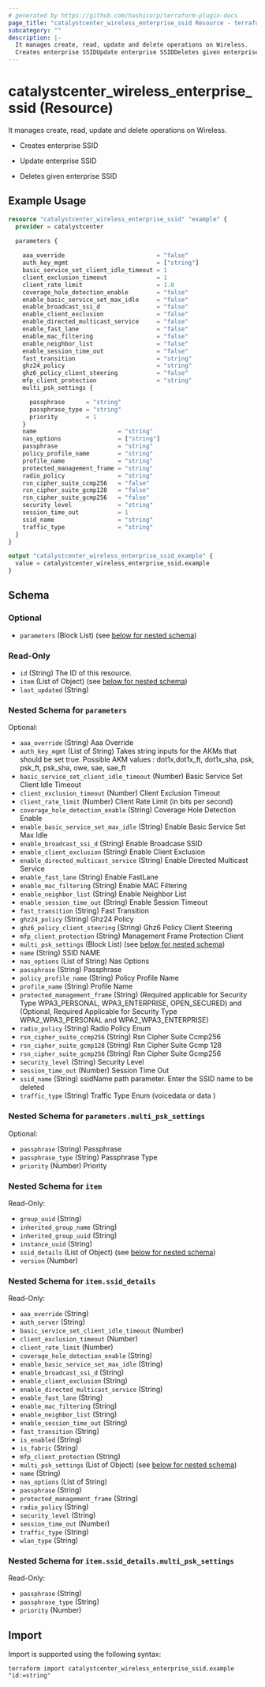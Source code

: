 ```yaml
---
# generated by https://github.com/hashicorp/terraform-plugin-docs
page_title: "catalystcenter_wireless_enterprise_ssid Resource - terraform-provider-catalystcenter"
subcategory: ""
description: |-
  It manages create, read, update and delete operations on Wireless.
  Creates enterprise SSIDUpdate enterprise SSIDDeletes given enterprise SSID
---
```


# catalystcenter_wireless_enterprise_ssid (Resource)

It manages create, read, update and delete operations on Wireless.

- Creates enterprise SSID

- Update enterprise SSID

- Deletes given enterprise SSID

## Example Usage

```terraform
resource "catalystcenter_wireless_enterprise_ssid" "example" {
  provider = catalystcenter
 
  parameters {

    aaa_override                          = "false"
    auth_key_mgmt                         = ["string"]
    basic_service_set_client_idle_timeout = 1
    client_exclusion_timeout              = 1
    client_rate_limit                     = 1.0
    coverage_hole_detection_enable        = "false"
    enable_basic_service_set_max_idle     = "false"
    enable_broadcast_ssi_d                = "false"
    enable_client_exclusion               = "false"
    enable_directed_multicast_service     = "false"
    enable_fast_lane                      = "false"
    enable_mac_filtering                  = "false"
    enable_neighbor_list                  = "false"
    enable_session_time_out               = "false"
    fast_transition                       = "string"
    ghz24_policy                          = "string"
    ghz6_policy_client_steering           = "false"
    mfp_client_protection                 = "string"
    multi_psk_settings {

      passphrase      = "string"
      passphrase_type = "string"
      priority        = 1
    }
    name                       = "string"
    nas_options                = ["string"]
    passphrase                 = "string"
    policy_profile_name        = "string"
    profile_name               = "string"
    protected_management_frame = "string"
    radio_policy               = "string"
    rsn_cipher_suite_ccmp256   = "false"
    rsn_cipher_suite_gcmp128   = "false"
    rsn_cipher_suite_gcmp256   = "false"
    security_level             = "string"
    session_time_out           = 1
    ssid_name                  = "string"
    traffic_type               = "string"
  }
}

output "catalystcenter_wireless_enterprise_ssid_example" {
  value = catalystcenter_wireless_enterprise_ssid.example
}
```

<!-- schema generated by tfplugindocs -->
## Schema

### Optional

- `parameters` (Block List) (see [below for nested schema](#nestedblock--parameters))

### Read-Only

- `id` (String) The ID of this resource.
- `item` (List of Object) (see [below for nested schema](#nestedatt--item))
- `last_updated` (String)

<a id="nestedblock--parameters"></a>
### Nested Schema for `parameters`

Optional:

- `aaa_override` (String) Aaa Override
- `auth_key_mgmt` (List of String) Takes string inputs for the AKMs that should be set true. Possible AKM values : dot1x,dot1x_ft, dot1x_sha, psk, psk_ft, psk_sha, owe, sae, sae_ft
- `basic_service_set_client_idle_timeout` (Number) Basic Service Set Client Idle Timeout
- `client_exclusion_timeout` (Number) Client Exclusion Timeout
- `client_rate_limit` (Number) Client Rate Limit (in bits per second)
- `coverage_hole_detection_enable` (String) Coverage Hole Detection Enable
- `enable_basic_service_set_max_idle` (String) Enable Basic Service Set Max Idle
- `enable_broadcast_ssi_d` (String) Enable Broadcase SSID
- `enable_client_exclusion` (String) Enable Client Exclusion
- `enable_directed_multicast_service` (String) Enable Directed Multicast Service
- `enable_fast_lane` (String) Enable FastLane
- `enable_mac_filtering` (String) Enable MAC Filtering
- `enable_neighbor_list` (String) Enable Neighbor List
- `enable_session_time_out` (String) Enable Session Timeout
- `fast_transition` (String) Fast Transition
- `ghz24_policy` (String) Ghz24 Policy
- `ghz6_policy_client_steering` (String) Ghz6 Policy Client Steering
- `mfp_client_protection` (String) Management Frame Protection Client
- `multi_psk_settings` (Block List) (see [below for nested schema](#nestedblock--parameters--multi_psk_settings))
- `name` (String) SSID NAME
- `nas_options` (List of String) Nas Options
- `passphrase` (String) Passphrase
- `policy_profile_name` (String) Policy Profile Name
- `profile_name` (String) Profile Name
- `protected_management_frame` (String) (Required applicable for Security Type WPA3_PERSONAL, WPA3_ENTERPRISE, OPEN_SECURED) and (Optional, Required Applicable for Security Type WPA2_WPA3_PERSONAL and WPA2_WPA3_ENTERPRISE)
- `radio_policy` (String) Radio Policy Enum
- `rsn_cipher_suite_ccmp256` (String) Rsn Cipher Suite Ccmp256
- `rsn_cipher_suite_gcmp128` (String) Rsn Cipher Suite Gcmp 128
- `rsn_cipher_suite_gcmp256` (String) Rsn Cipher Suite Gcmp256
- `security_level` (String) Security Level
- `session_time_out` (Number) Session Time Out
- `ssid_name` (String) ssidName path parameter. Enter the SSID name to be deleted
- `traffic_type` (String) Traffic Type Enum (voicedata or data )

<a id="nestedblock--parameters--multi_psk_settings"></a>
### Nested Schema for `parameters.multi_psk_settings`

Optional:

- `passphrase` (String) Passphrase
- `passphrase_type` (String) Passphrase Type
- `priority` (Number) Priority



<a id="nestedatt--item"></a>
### Nested Schema for `item`

Read-Only:

- `group_uuid` (String)
- `inherited_group_name` (String)
- `inherited_group_uuid` (String)
- `instance_uuid` (String)
- `ssid_details` (List of Object) (see [below for nested schema](#nestedobjatt--item--ssid_details))
- `version` (Number)

<a id="nestedobjatt--item--ssid_details"></a>
### Nested Schema for `item.ssid_details`

Read-Only:

- `aaa_override` (String)
- `auth_server` (String)
- `basic_service_set_client_idle_timeout` (Number)
- `client_exclusion_timeout` (Number)
- `client_rate_limit` (Number)
- `coverage_hole_detection_enable` (String)
- `enable_basic_service_set_max_idle` (String)
- `enable_broadcast_ssi_d` (String)
- `enable_client_exclusion` (String)
- `enable_directed_multicast_service` (String)
- `enable_fast_lane` (String)
- `enable_mac_filtering` (String)
- `enable_neighbor_list` (String)
- `enable_session_time_out` (String)
- `fast_transition` (String)
- `is_enabled` (String)
- `is_fabric` (String)
- `mfp_client_protection` (String)
- `multi_psk_settings` (List of Object) (see [below for nested schema](#nestedobjatt--item--ssid_details--multi_psk_settings))
- `name` (String)
- `nas_options` (List of String)
- `passphrase` (String)
- `protected_management_frame` (String)
- `radio_policy` (String)
- `security_level` (String)
- `session_time_out` (Number)
- `traffic_type` (String)
- `wlan_type` (String)

<a id="nestedobjatt--item--ssid_details--multi_psk_settings"></a>
### Nested Schema for `item.ssid_details.multi_psk_settings`

Read-Only:

- `passphrase` (String)
- `passphrase_type` (String)
- `priority` (Number)

## Import

Import is supported using the following syntax:

```shell
terraform import catalystcenter_wireless_enterprise_ssid.example "id:=string"
```

